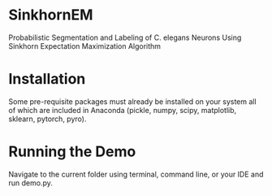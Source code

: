 # SinkhornEM
Probabilistic Segmentation and Labeling of C. elegans Neurons Using Sinkhorn Expectation Maximization Algorithm

# Installation
Some pre-requisite packages must already be installed on your system all of which are included in Anaconda (pickle, numpy, scipy, matplotlib, sklearn, pytorch, pyro).

# Running the Demo
Navigate to the current folder using terminal, command line, or your IDE and run demo.py.